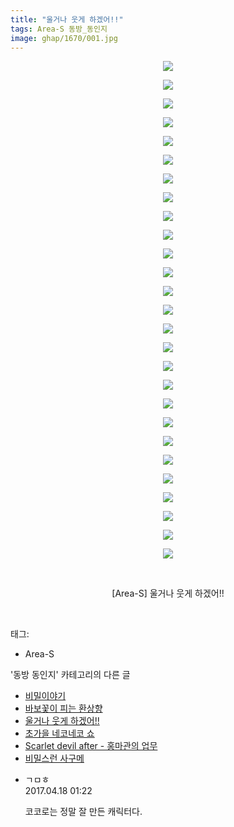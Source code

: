 ```yaml
---
title: "울거나 웃게 하겠어!!"
tags: Area-S 동방_동인지
image: ghap/1670/001.jpg
---
```

<div class="article">
<p style="text-align: center; clear: none; float: none;"><img src="{{ site.nasurl }}/ghap/1670/001.jpg"/></p>
<p style="text-align: center; clear: none; float: none;"><img src="{{ site.nasurl }}/ghap/1670/002.jpg"/></p>
<p style="text-align: center; clear: none; float: none;"><img src="{{ site.nasurl }}/ghap/1670/003.jpg"/></p>
<p style="text-align: center; clear: none; float: none;"><img src="{{ site.nasurl }}/ghap/1670/004.jpg"/></p>
<p style="text-align: center; clear: none; float: none;"><img src="{{ site.nasurl }}/ghap/1670/005.jpg"/></p>
<p style="text-align: center; clear: none; float: none;"><img src="{{ site.nasurl }}/ghap/1670/006.jpg"/></p>
<p style="text-align: center; clear: none; float: none;"><img src="{{ site.nasurl }}/ghap/1670/007.jpg"/></p>
<p style="text-align: center; clear: none; float: none;"><img src="{{ site.nasurl }}/ghap/1670/008.jpg"/></p>
<p style="text-align: center; clear: none; float: none;"><img src="{{ site.nasurl }}/ghap/1670/009.jpg"/></p>
<p style="text-align: center; clear: none; float: none;"><img src="{{ site.nasurl }}/ghap/1670/010.jpg"/></p>
<p style="text-align: center; clear: none; float: none;"><img src="{{ site.nasurl }}/ghap/1670/011.jpg"/></p>
<p style="text-align: center; clear: none; float: none;"><img src="{{ site.nasurl }}/ghap/1670/012.jpg"/></p>
<p style="text-align: center; clear: none; float: none;"><img src="{{ site.nasurl }}/ghap/1670/013.jpg"/></p>
<p style="text-align: center; clear: none; float: none;"><img src="{{ site.nasurl }}/ghap/1670/014.jpg"/></p>
<p style="text-align: center; clear: none; float: none;"><img src="{{ site.nasurl }}/ghap/1670/015.jpg"/></p>
<p style="text-align: center; clear: none; float: none;"><img src="{{ site.nasurl }}/ghap/1670/016.jpg"/></p>
<p style="text-align: center; clear: none; float: none;"><img src="{{ site.nasurl }}/ghap/1670/017.jpg"/></p>
<p style="text-align: center; clear: none; float: none;"><img src="{{ site.nasurl }}/ghap/1670/018.jpg"/></p>
<p style="text-align: center; clear: none; float: none;"><img src="{{ site.nasurl }}/ghap/1670/019.jpg"/></p>
<p style="text-align: center; clear: none; float: none;"><img src="{{ site.nasurl }}/ghap/1670/020.jpg"/></p>
<p style="text-align: center; clear: none; float: none;"><img src="{{ site.nasurl }}/ghap/1670/021.jpg"/></p>
<p style="text-align: center; clear: none; float: none;"><img src="{{ site.nasurl }}/ghap/1670/022.jpg"/></p>
<p style="text-align: center; clear: none; float: none;"><img src="{{ site.nasurl }}/ghap/1670/023.jpg"/></p>
<p style="text-align: center; clear: none; float: none;"><img src="{{ site.nasurl }}/ghap/1670/024.jpg"/></p>
<p style="text-align: center; clear: none; float: none;"><img src="{{ site.nasurl }}/ghap/1670/025.jpg"/></p>
<p style="text-align: center; clear: none; float: none;"><img src="{{ site.nasurl }}/ghap/1670/026.jpg"/></p>
<p style="text-align: center; clear: none; float: none;"><img src="{{ site.nasurl }}/ghap/1670/027.jpg"/></p>
<p style="text-align: center; clear: none; float: none;"><br/></p>
<p style="text-align: center; clear: none; float: none;">[Area-S] 울거나 웃게 하겠어!!</p>
<p><br/></p>
</div><div class="tagTrail">
<p>태그: </p>
<ul>
<li>Area-S</li>
</ul>
</div><div class="another">
<p>'동방 동인지' 카테고리의 다른 글</p>
<ul>
<li><a href="/2016-08-18-ghap_1672">비밀이야기</a></li>
<li><a href="/2016-08-18-ghap_1671">바보꽃이 피는 환상향</a></li>
<li><a href="/2016-08-18-ghap_1670">울거나 웃게 하겠어!!</a></li>
<li><a href="/2016-08-18-ghap_1669">초가을 네코네코 쇼</a></li>
<li><a href="/2016-08-18-ghap_1667">Scarlet devil after - 홍마관의 업무</a></li>
<li><a href="/2016-08-18-ghap_1666">비밀스런 사구메</a></li>
</ul>
</div><div class="cb_module cb_fluid">
<div class="cb_wrt cb_profile">
<div class="comment">
<ul>
<li class="cb_thumb_off" id="comment14967552">
<div class="cb_comment_area">
<div class="cb_info_area">
<div class="cb_section">
<span class="cb_nick_name">ㄱㅁㅎ</span>
</div>
<div class="cb_section">
<span class="cb_date">2017.04.18 01:22 </span>
</div>
</div>
<div class="cb_dsc_comment">
<p class="cb_dsc">
											코코로는 정말 잘 만든 캐릭터다.
										</p>
</div>
</div></li>
</ul>
</div>
</div><!-- commentList close -->
</div>
